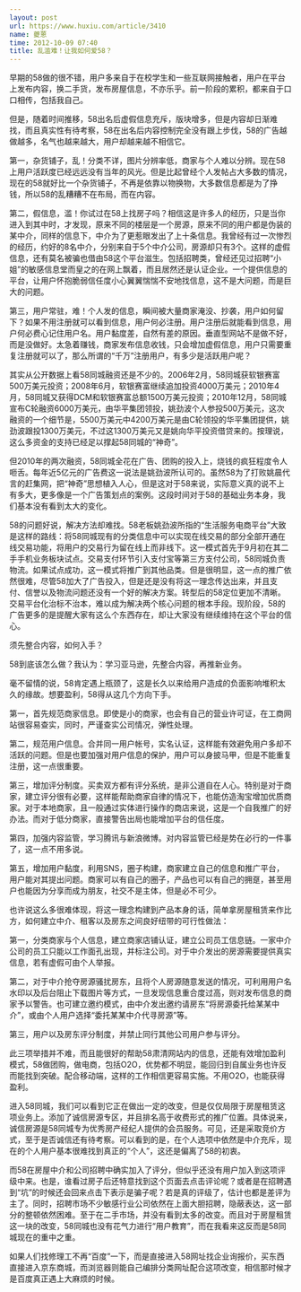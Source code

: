 ```yaml
---
layout: post
url: https://www.huxiu.com/article/3410
name: 夔蒽
time: 2012-10-09 07:40
title: 乱滥难！让我如何爱58？
---
```

早期的58做的很不错，用户多来自于在校学生和一些互联网接触者，用户在平台上发布内容，换二手货，发布房屋信息，不亦乐乎。前一阶段的累积，都来自于口口相传，包括我自己。

但是，随着时间推移，58出名后虚假信息充斥，版块增多，但是内容却日渐难找，而且真实性有待考察，58在出名后内容控制完全没有跟上步伐，58的广告越做越多，名气也越来越大，用户却越来越不相信它。

第一，杂货铺子，乱！分类不详，图片分辨率低，商家与个人难以分辨。现在58上用户活跃度已经远远没有当年的风光。但是比起曾经个人发帖占大多数的情况，现在的58就好比一个杂货铺子，不再是依靠以物换物，大多数信息都是为了挣钱，所以58的乱糟糟不在布局，而在内容。

第二，假信息，滥！你试过在58上找房子吗？相信这是许多人的经历，只是当你进入到其中时，才发现，原来不同的楼层是一个房源，原来不同的用户都是伪装的某中介，同样的信息下，中介为了更惹眼发出了上十条信息。我曾经有过一次惨烈的经历，约好的8名中介，分别来自于5个中介公司，房源却只有3个。这样的虚假信息，还有莫名被骗也借由58这个平台滋生。包括招聘类，曾经还见过招聘“小姐”的敏感信息堂而皇之的在网上飘着，而且居然还是认证企业。一个提供信息的平台，让用户怀抱脆弱信任度小心翼翼惴惴不安地找信息，这不是大问题，而是巨大的问题。

第三，用户常驻，难！个人发的信息，瞬间被大量商家淹没、抄袭，用户如何留下？如果不用注册就可以看到信息，用户何必注册。用户注册后就能看到信息，用户何必费心记住用户名。用户黏度差，自然有差的原因。垂直型网站不是做不好，而是没做好。太急着赚钱，商家发布信息收钱，只会增加虚假信息，用户只需要重复注册就可以了，那么所谓的“千万”注册用户，有多少是活跃用户呢？

其实从公开数据上看58同城融资还是不少的。2006年2月，58同城获软银赛富500万美元投资；2008年6月，软银赛富继续追加投资4000万美元；2010年4月，58同城又获得DCM和软银赛富总额1500万美元投资；2010年12月，58同城宣布C轮融资6000万美元，由华平集团领投，姚劲波个人参投500万美元，这次融资的一个细节是，5500万美元中4200万美元是由C轮领投的华平集团提供，姚劲波跟投1300万美元，不过这1300万美元又是姚向华平投资借贷来的。按理说，这么多资金的支持已经足以撑起58同城的“神奇”。

但2010年的两次融资，58同城全花在广告、团购的投入上，烧钱的疯狂程度令人咂舌。每年近5亿元的广告费这一说法是姚劲波所认可的。虽然58为了打败姚晨代言的赶集网，把“神奇”思想植入人心，但是这对于58来说，实际意义真的说不上有多大，更多像是一个广告策划点的案例。这段时间对于58的基础业务本身，我们基本没有看到太大的变化。

58的问题好说，解决方法却难找。58老板姚劲波所指的“生活服务电商平台”大致是这样的路线：将58同城现有的分类信息中可以实现在线交易的部分全部开通在线交易功能，将用户的交易行为留在线上而非线下。这一模式首先于9月初在其二手手机业务板块试点。交易支付环节引入支付宝等第三方支付公司，58同城负责物流。如果试点成功，这一模式将推广到其他品类。但是很明显，这一点的推广依然很难，尽管58加大了广告投入，但是还是没有将这一理念传达出来，并且支付、信誉以及物流问题还没有一个好的解决方案。转型后的58定位更加不清晰。交易平台化治标不治本，难以成为解决两个核心问题的根本手段。现阶段，58的广告更多的是提醒大家有这么个东西存在，却让大家没有继续维持在这个平台的信心。

须先整合内容，如何入手？

58到底该怎么做？我认为：学习亚马逊，先整合内容，再推新业务。

毫不留情的说，58肯定遇上瓶颈了，这是长久以来给用户造成的负面影响堆积太久的缘故。想要盈利，58得从这几个方向下手。

第一，首先规范商家信息。即使是小的商家，也会有自己的营业许可证，在工商网站很容易查实，同时，严谨查实公司情况，弹性处理。

第二，规范用户信息。合并同一用户帐号，实名认证，这样能有效避免用户多却不活跃的问题。但是也要加强对用户信息的保护，用户可以身披马甲，但是不能重复注册，这一点很重要。

第三，增加评分制度。买卖双方都有评分系统，是非公道自在人心。特别是对于商家，建立评分很有必要，这样能帮助商家自律的情况下，也能仿造淘宝增加优质商家。对于本地商家，且一般通过实体进行操作的商店来说，这是一个自我推广的好办法。而对于低分商家，直接警告出局也能增加平台的信任度。

第四，加强内容监管，学习腾讯与新浪微博。对内容监管已经是势在必行的一件事了，这一点不用多说。

第五，增加用户黏度，利用SNS，圈子构建，商家建立自己的信息和推广平台，用户能对其提出问题。商家可以有自己的圈子，产品也可以有自己的拥趸，甚至用户也能因为分享而成为朋友，社交不是主体，但是必不可少。

也许说这么多很难体现，将这一理念构建到产品本身的话，简单拿房屋租赁来作比方，如何建立中介、租客以及房东之间良好纽带的可行性做法：

第一，分类商家与个人信息，建立商家店铺认证，建立公司员工信息链。一家中介公司的员工只能以工作面孔出现，并标注公司。对于中介发出的房源需要提供真实信息，若有虚假可由个人举报。

第二，对于中介抢夺房源骚扰房东，且将个人房源随意发送的情况，可利用用户名水印以及后台阻止下载图片等方式，一旦发现信息重合度过高，则对发布信息的商家予以警告。也可建立邀约模式，由中介发出邀约请房东“将房源委托给某某中介”，或由个人用户选择“委托某某中介代寻房源”等。

第三，用户以及房东评分制度，并禁止同行其他公司用户参与评分。

此三项举措并不难，而且能很好的帮助58肃清网站内的信息，还能有效增加盈利模式，58做团购，做电商，包括O2O，优势都不明显，能回归到自属业务也许反而能找到突破。配合移动端，这样的工作相信更容易实施。不用O2O，也能获得盈利。

进入58同城，我们可以看到它正在做出一定的改变，但是仅仅局限于房屋租赁这项业务上。添加了诚信房源专区，并且排名高于收费形式的推广位置。具体说来，诚信房源是58同城专为优秀房产经纪人提供的会员服务。可见，还是采取竞价方式，至于是否诚信还有待考察。可以看到的是，在个人选项中依然是中介充斥，现在的个人用户基本很难找到真正的“个人”，这还是偏离了58的初衷。

而58在房屋中介和公司招聘中确实加入了评分，但似乎还没有用户加入到这项评级中来。也是，谁看过房子后还特意找到这个页面去点击评论呢？或者是在招聘遇到“坑”的时候还会回来点击下表示是骗子呢？若是真的评级了，估计也都是差评为主了。同时，招聘市场不少敏感行业公司依然在上面大胆招聘，隐蔽表达，这一部分的整顿依然困难。至于在二手市场，并没有看到太多的改变。而且对于房屋租赁这一块的改变，58同城也没有花气力进行“用户教育”，而在我看来这反而是58同城现在的重中之重。

如果人们找修理工不再“百度”一下，而是直接进入58网址找企业询报价，买东西直接进入京东商城，而浏览器则能自己编排分类网址配合这项改变，相信那时候才是百度真正遇上大麻烦的时候。

